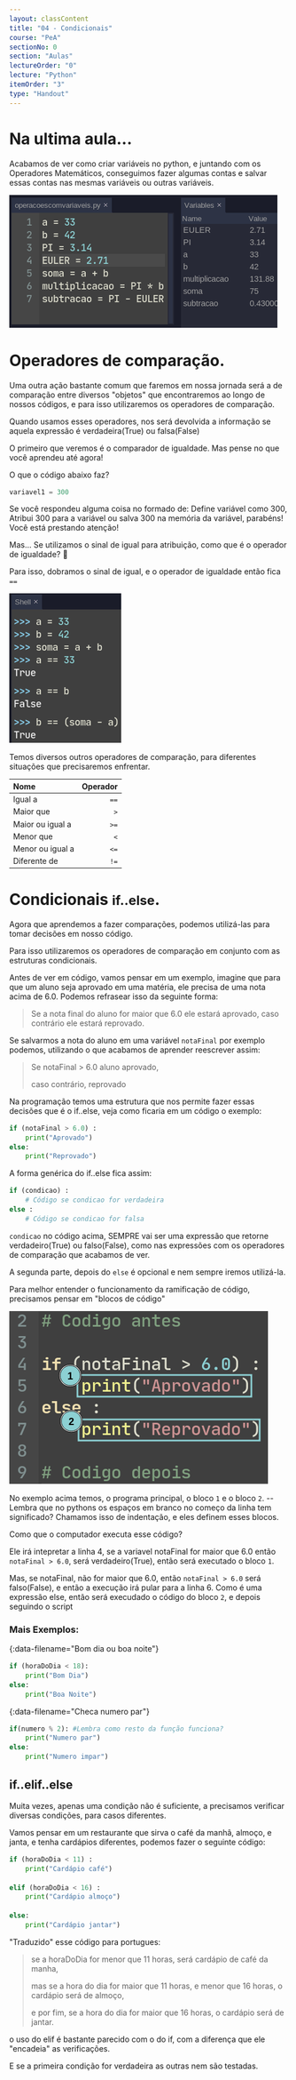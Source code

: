 ```yaml
---
layout: classContent
title: "04 - Condicionais"
course: "PeA"
sectionNo: 0
section: "Aulas"
lectureOrder: "0"
lecture: "Python"
itemOrder: "3"
type: "Handout"
---
```


# Na ultima aula...

Acabamos de ver como criar variáveis no python, e juntando com os Operadores
Matemáticos, conseguimos fazer algumas contas e salvar essas contas nas mesmas
variáveis ou outras variáveis. 

![](img/opwvar.png)

# Operadores de comparação. 

Uma outra ação bastante comum que faremos em nossa jornada será a de comparação
entre diversos "objetos" que encontraremos ao longo de nossos códigos, e para
isso utilizaremos os operadores de comparação. 

Quando usamos esses operadores, nos será devolvida a informação se aquela
expressão é verdadeira(True) ou falsa(False)

O primeiro que veremos é o comparador de igualdade. Mas pense no que você
aprendeu até agora! 

O que o código abaixo faz?

```python
variavel1 = 300
```

Se você respondeu alguma coisa no formado de: Define variável como 300, Atribui
300 para a variável ou salva 300 na memória da variável, parabéns! Você está
prestando atenção!

Mas... Se utilizamos o sinal de igual para atribuição, como que é o operador de
igualdade? &#129300;

Para isso, dobramos o sinal de igual, e o operador de igualdade então fica `==`

![](img/comparadores01.png)

Temos diversos outros operadores de comparação, para diferentes situações que
precisaremos enfrentar. 

| Nome | Operador | 
| :--- | -------: |
| Igual a | `==` | 
| Maior que | `>` | 
| Maior ou igual a | `>=` | 
| Menor que | `<` | 
| Menor ou igual a | `<=` | 
| Diferente de | `!=` |  

# Condicionais <small>if..else</small>.

Agora que aprendemos a fazer comparações, podemos utilizá-las para tomar
decisões em nosso código. 

Para isso utilizaremos os operadores de comparação em conjunto com as estruturas
condicionais. 

Antes de ver em código, vamos pensar em um exemplo, imagine que para que um
aluno seja aprovado em uma matéria, ele precisa de uma nota acima de 6.0.
Podemos refrasear isso da seguinte forma:

> Se a nota final do aluno for maior que 6.0 ele estará aprovado, caso contrário
> ele estará reprovado. 

Se salvarmos a nota do aluno em uma variável `notaFinal` por exemplo podemos,
utilizando o que acabamos de aprender reescrever assim:

> Se notaFinal > 6.0 aluno aprovado,
> 
> caso contrário, reprovado


Na programação temos uma estrutura que nos permite fazer essas decisões que é o
if..else, veja como ficaria em um código o exemplo:

```python 
if (notaFinal > 6.0) :
    print("Aprovado")
else:
    print("Reprovado")
```

A forma genérica do if..else fica assim: 

```python
if (condicao) :
    # Código se condicao for verdadeira
else : 
    # Código se condicao for falsa
```
`condicao` no código acima, SEMPRE vai ser uma expressão que retorne
verdadeiro(True) ou falso(False), como nas expressões com os operadores de
comparação que acabamos de ver. 

A segunda parte, depois do `else` é opcional e nem sempre iremos utilizá-la. 

Para melhor entender o funcionamento da ramificação de código, precisamos pensar
em "blocos de código"

![](img/blocosifelse.png)

No exemplo acima temos, o programa principal, o bloco `1` e o bloco `2`. --
Lembra que no pythons os espaços em branco no começo da linha tem significado? 
Chamamos isso de indentação, e eles definem esses blocos.

Como que o computador executa esse código?

Ele irá intepretar a linha 4, se a variavel notaFinal for maior que 6.0 então
`notaFinal > 6.0`, será verdadeiro(True), então será executado o bloco `1`.

Mas, se notaFinal, não for maior que 6.0, então `notaFinal > 6.0` será
falso(False), e então a execução irá pular para a linha 6. Como é uma expressão
else, então será execudado o código do bloco `2`, e depois seguindo o script




### Mais Exemplos:




{:data-filename="Bom dia ou boa noite"}
```python
if (horaDoDia < 18):
    print("Bom Dia")
else:
    print("Boa Noite")
```


{:data-filename="Checa numero par"}
```python
if(numero % 2): #Lembra como resto da função funciona?
    print("Numero par")
else: 
    print("Numero impar")
```


## if..elif..else

Muita vezes, apenas uma condição não é suficiente, a precisamos verificar
diversas condições, para casos diferentes. 

Vamos pensar em um restaurante que sirva o café da manhâ, almoço, e janta, e
tenha cardápios diferentes, podemos fazer o seguinte código:

```python
if (horaDoDia < 11) :
    print("Cardápio café")

elif (horaDoDia < 16) :
    print("Cardápio almoço")

else:
    print("Cardápio jantar")
```

"Traduzido" esse código para portugues: 
> se a horaDoDia for menor que 11 horas, será cardápio de café da manha, 
>
> mas se a hora do dia for maior que 11 horas, e menor que 16 horas, o cardápio
> será de almoço, 
>
> e por fim, se a hora do dia for maior que 16 horas, o cardápio será de jantar.

o uso do elif é bastante parecido com o do if, com a diferença que ele
"encadeia" as verificações.

E se a primeira condição for verdadeira as outras nem são testadas. 

